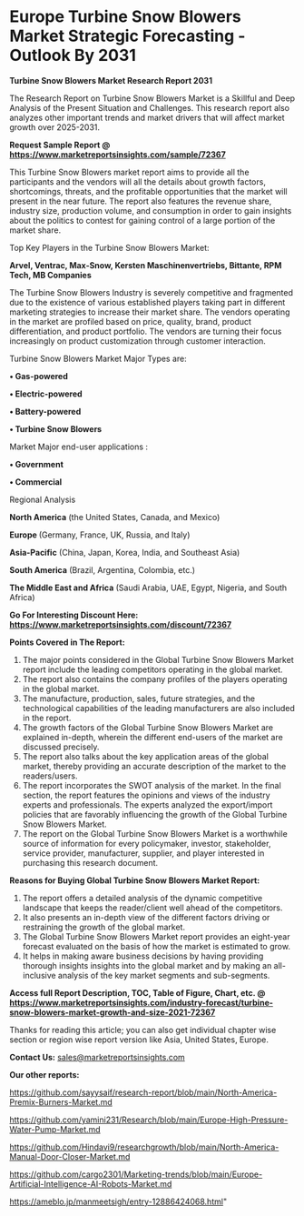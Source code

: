 # Europe Turbine Snow Blowers Market Strategic Forecasting - Outlook By 2031

<strong>Turbine Snow Blowers Market Research Report 2031</strong>

The Research Report on Turbine Snow Blowers Market is a Skillful and Deep Analysis of the Present Situation and Challenges. This research report also analyzes other important trends and market drivers that will affect market growth over 2025-2031.

<strong>Request Sample Report @ <a href=https://www.marketreportsinsights.com/sample/72367>https://www.marketreportsinsights.com/sample/72367</a></strong>

This Turbine Snow Blowers market report aims to provide all the participants and the vendors will all the details about growth factors, shortcomings, threats, and the profitable opportunities that the market will present in the near future. The report also features the revenue share, industry size, production volume, and consumption in order to gain insights about the politics to contest for gaining control of a large portion of the market share.

Top Key Players in the Turbine Snow Blowers Market:

<strong>Arvel, Ventrac, Max-Snow, Kersten Maschinenvertriebs, Bittante, RPM Tech, MB Companies</strong>

The Turbine Snow Blowers Industry is severely competitive and fragmented due to the existence of various established players taking part in different marketing strategies to increase their market share. The vendors operating in the market are profiled based on price, quality, brand, product differentiation, and product portfolio. The vendors are turning their focus increasingly on product customization through customer interaction.

Turbine Snow Blowers Market Major Types are:

<strong>• Gas-powered

• Electric-powered

• Battery-powered

• Turbine Snow Blowers</strong>

Market Major end-user applications :

<strong>• Government

• Commercial</strong>

Regional Analysis

</u><strong><b>North America</b></strong> (the United States, Canada, and Mexico)

<strong><b>Europe </b></strong>(Germany, France, UK, Russia, and Italy)

<strong><b>Asia-Pacific</b></strong> (China, Japan, Korea, India, and Southeast Asia)

<strong><b>South America</b></strong> (Brazil, Argentina, Colombia, etc.)

<strong><b>The Middle East and Africa</b></strong> (Saudi Arabia, UAE, Egypt, Nigeria, and South Africa)

<strong>Go For Interesting Discount Here: <a href=https://www.marketreportsinsights.com/discount/72367>https://www.marketreportsinsights.com/discount/72367</a></strong>

<strong>Points Covered in The Report:</strong>
<ol>
  <li>The major points considered in the Global Turbine Snow Blowers Market report include the leading competitors operating in the global market.</li>
  <li>The report also contains the company profiles of the players operating in the global market.</li>
  <li>The manufacture, production, sales, future strategies, and the technological capabilities of the leading manufacturers are also included in the report.</li>
  <li>The growth factors of the Global Turbine Snow Blowers Market are explained in-depth, wherein the different end-users of the market are discussed precisely.</li>
  <li>The report also talks about the key application areas of the global market, thereby providing an accurate description of the market to the readers/users.</li>
  <li>The report incorporates the SWOT analysis of the market. In the final section, the report features the opinions and views of the industry experts and professionals. The experts analyzed the export/import policies that are favorably influencing the growth of the Global Turbine Snow Blowers Market.</li>
  <li>The report on the Global Turbine Snow Blowers Market is a worthwhile source of information for every policymaker, investor, stakeholder, service provider, manufacturer, supplier, and player interested in purchasing this research document.</li>
</ol>
<strong>Reasons for Buying Global Turbine Snow Blowers Market Report:</strong>

<ol>
  <li>The report offers a detailed analysis of the dynamic competitive landscape that keeps the reader/client well ahead of the competitors.</li>
  <li>It also presents an in-depth view of the different factors driving or restraining the growth of the global market.</li>
  <li>The Global Turbine Snow Blowers Market report provides an eight-year forecast evaluated on the basis of how the market is estimated to grow.</li>
  <li>It helps in making aware business decisions by having providing thorough insights insights into the global market and by making an all-inclusive analysis of the key market segments and sub-segments.</li>
</ol>
<strong>Access full Report Description, TOC, Table of Figure, Chart, etc. @ <a href=https://www.marketreportsinsights.com/industry-forecast/turbine-snow-blowers-market-growth-and-size-2021-72367>https://www.marketreportsinsights.com/industry-forecast/turbine-snow-blowers-market-growth-and-size-2021-72367</a></strong>


Thanks for reading this article; you can also get individual chapter wise section or region wise report version like Asia, United States, Europe.

<strong>Contact Us:</strong>
sales@marketreportsinsights.com

<strong>Our other reports:</strong>

<a href=https://github.com/sayysaif/research-report/blob/main/North-America-Premix-Burners-Market.md>https://github.com/sayysaif/research-report/blob/main/North-America-Premix-Burners-Market.md</a>

<a href=https://github.com/yamini231/Research/blob/main/Europe-High-Pressure-Water-Pump-Market.md>https://github.com/yamini231/Research/blob/main/Europe-High-Pressure-Water-Pump-Market.md</a>

<a href=https://github.com/Hindavi9/researchgrowth/blob/main/North-America-Manual-Door-Closer-Market.md>https://github.com/Hindavi9/researchgrowth/blob/main/North-America-Manual-Door-Closer-Market.md</a>

<a href=https://github.com/cargo2301/Marketing-trends/blob/main/Europe-Artificial-Intelligence-AI-Robots-Market.md>https://github.com/cargo2301/Marketing-trends/blob/main/Europe-Artificial-Intelligence-AI-Robots-Market.md</a>

<a href=https://ameblo.jp/manmeetsigh/entry-12886424068.html>https://ameblo.jp/manmeetsigh/entry-12886424068.html</a>"
